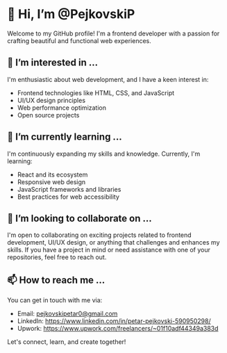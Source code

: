# 👋 Hi, I’m @PejkovskiP

Welcome to my GitHub profile! I'm a frontend developer with a passion for crafting beautiful and functional web experiences.

## 👀 I’m interested in ...

I'm enthusiastic about web development, and I have a keen interest in:

- Frontend technologies like HTML, CSS, and JavaScript
- UI/UX design principles
- Web performance optimization
- Open source projects

## 🌱 I’m currently learning ...

I'm continuously expanding my skills and knowledge. Currently, I'm learning:

- React and its ecosystem
- Responsive web design
- JavaScript frameworks and libraries
- Best practices for web accessibility

## 💞️ I’m looking to collaborate on ...

I'm open to collaborating on exciting projects related to frontend development, UI/UX design, or anything that challenges and enhances my skills. If you have a project in mind or need assistance with one of your repositories, feel free to reach out.

## 📫 How to reach me ...

You can get in touch with me via:

- Email: pejkovskipetar0@gmail.com
- LinkedIn: https://www.linkedin.com/in/petar-pejkovski-590950298/
- Upwork: https://www.upwork.com/freelancers/~01f10adf44349a383d

Let's connect, learn, and create together!


<!---
PejkovskiP/PejkovskiP is a ✨ special ✨ repository because its `README.md` (this file) appears on your GitHub profile.
You can click the Preview link to take a look at your changes.
--->
